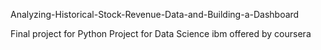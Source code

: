 Analyzing-Historical-Stock-Revenue-Data-and-Building-a-Dashboard

Final project for Python Project for Data Science ibm offered by coursera
